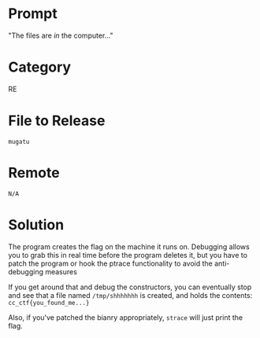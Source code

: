 # Prompt

"The files are *in* the computer..."

# Category 

RE

# File to Release

```
mugatu
```

# Remote

`N/A`

# Solution

The program creates the flag on the machine it runs on. Debugging allows you to grab this in real time before the program deletes it, but you have to patch the program or hook the ptrace functionality to avoid the anti-debugging measures

If you get around that and debug the constructors, you can eventually stop and see that a file named `/tmp/shhhhhhh` is created, and holds the contents: `cc_ctf{you_found_me...}`

Also, if you've patched the bianry appropriately, `strace` will just print the flag.
